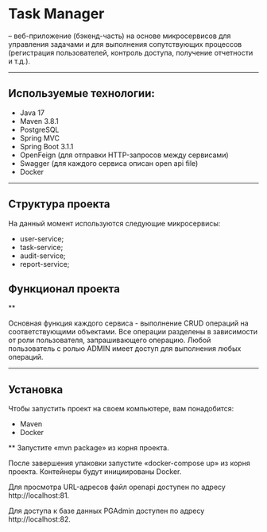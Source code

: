# Task Manager
 – веб-приложение (бэкенд-часть) на основе микросервисов для  управления задачами и для выполнения сопутствующих процессов (регистрация пользователей, контроль доступа, получение отчетности и т.д.).
 
 ---

## Используемые технологии:
- Java 17
- Maven 3.8.1
- PostgreSQL
- Spring MVC
- Spring Boot 3.1.1
- OpenFeign (для отправки HTTP-запросов между сервисами)
- Swagger (для каждого сервиса описан open api file)
- Docker
  
---

## Структура проекта

На данный момент используются следующие микросервисы:
- user-service;
- task-service;
- audit-service;
- report-service;

## Функционал проекта
**

Основная функция каждого сервиса - выполнение CRUD операций на соответствующими объектами.
Все операции разделены в зависимости от роли пользователя, запрашивающего операцию. Любой пользователь с ролью ADMIN имеет доступ для выполнения любых операций.

---

## Установка

Чтобы запустить проект на своем компьютере, вам понадобится:
- Maven
- Docker

**
Запустите «mvn package» из корня проекта.

После завершения упаковки запустите «docker-compose up» из корня проекта. Контейнеры будут инициированы Docker.

Для просмотра URL-адресов файл openapi доступен по адресу http://localhost:81.

Для доступа к базе данных PGAdmin доступен по адресу http://localhost:82.

  
